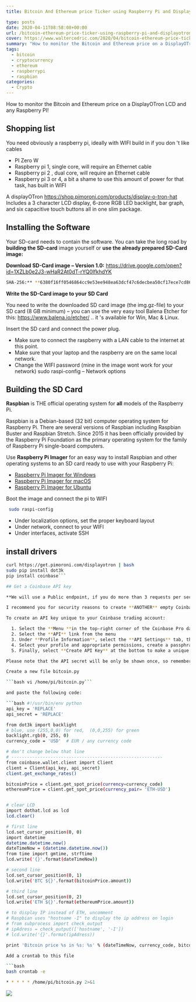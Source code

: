 ```yaml
---
title: Bitcoin And Ethereum price Ticker using Raspberry Pi and Display-O-Tron

type: posts
date: 2020-04-11T08:58:08+00:00
url: /bitcoin-ethereum-price-ticker-using-raspberry-pi-and-displayotron/
cover: https://www.waltercedric.com/2020/04/bitcoin-ethereum-price-ticker-using-raspberry-pi-and-displayotron-scaled.webp
summary: "How to monitor the Bitcoin and Ethereum price on a DisplayOTron LCD and any Raspberry PI!"
tags:
  - bitcoin
  - cryptocurrency
  - ethereum
  - raspberrypi
  - raspbian
categories:
  - Crypto
---
```

How to monitor the Bitcoin and Ethereum price on a DisplayOTron LCD and any Raspberry PI!

## Shopping list

You need obviously a raspberry pi, ideally with WIFI build in if you don 't like cables

* PI Zero W
* Raspberry pi 1, single core, will require an Ethernet cable
* Raspberry pi 2 , dual core, will require an Ethernet cable
* Raspberry pi 3 or 4, a bit a shame to use this amount of power for that task, has built in WIFI

A displayOTron https://shop.pimoroni.com/products/display-o-tron-hat Includes a 3 character LCD display, 6-zone RGB LED backlight, bar graph, and six capacitive touch buttons all in one slim package.

## Installing the Software

Your SD-card needs to contain the software. You can take the long road by **building the SD-card** image yourself or **use the already prepared SD-Card image:**

**Download SD-Card image &#8211; Version 1.0:** https://drive.google.com/open?id=1XZLb0e2J3-wHaR2At0dT-rYQ0IfkhdYK

```bash
SHA-256:** **6380f16ff0546864cc9e53ee948ea63dcf47c6decbea50cf17ece7cd8613f72e
```

**Write the SD-Card image to your SD Card**

You need to write the downloaded SD card image (the img.gz-file) to your SD card (8 GB minimum) &#8211; you can use the very easy tool Balena Etcher for this: <https://www.balena.io/etcher/> .. it 's available for Win, Mac & Linux.

Insert the SD card and connect the power plug.

* Make sure to connect the raspberry with a LAN cable to the internet at this point.
* Make sure that your laptop and the raspberry are on the same local network.
* Change the WIFI password (mine in the image wont work for your network) sudo raspi-config &#8211; Network options

## Building the SD Card

**Raspbian** is THE official operating system for **all** models of the Raspberry Pi.

Raspbian is a Debian-based (32 bit) computer operating system for Raspberry Pi. There are several versions of Raspbian including Raspbian Buster and Raspbian Stretch. Since 2015 it has been officially provided by the Raspberry Pi Foundation as the primary operating system for the family of Raspberry Pi single-board computers.

Use **Raspberry Pi Imager** for an easy way to install Raspbian and other operating systems to an SD card ready to use with your Raspberry Pi:

* [Raspberry Pi Imager for Windows][2]
* [Raspberry Pi Imager for macOS][3]
* [Raspberry Pi Imager for Ubuntu][4]

Boot the image and connect the pi to WIFI

```bash
 sudo raspi-config
```

* Under localization options, set the proper keyboard layout
* Under network, connect to your WIFI
* Under interfaces, activate SSH

## install drivers

```bash # displayOtron python drivers
curl https://get.pimoroni.com/displayotron | bash
sudo pip install dot3k
pip install coinbase```

## Get a Coinbase API key

**We will use a Public endpoint, if you do more than 3 requests per second, up to 6 requests per second in bursts, you ll need an API Key.** (https://docs.pro.coinbase.com/#rate-limits)

I recommend you for security reasons to create **ANOTHER** empty Coinbase account.

To create an API key unique to your Coinbase trading account:

  1. Select the **Menu **in the top-right corner of the Coinbase Pro dashboard on the website. Managing API keys is not currently supported on the Coinbase Pro mobile app
  2. Select the **API** link from the menu
  3. Under **Profile Information**, select the **API Settings** tab, then select **+ New API Key**
  4. Select your profile and appropriate permissions, create a passphrase, and then enter in your 2-Factor Authentication code
  5. Finally, select **Create API Key** at the bottom to make a unique key. The new API key and secret will be displayed on the **API Settings** page.

Please note that the API secret will be only be shown once, so remember to record your Secret in a secure location. If you lose your API Secret, we will not be able to retrieve it.

Create a new file bitcoin.py

```bash vi /home/pi/bitcoin.py```

and paste the following code:

```bash #!/usr/bin/env python
api_key = 'REPLACE'
api_secret = 'REPLACE'

from dot3k import backlight
# blue, use (255,0,0) for red,  (0,0,255) for green
backlight.rgb(0, 255, 0)
currency_code = 'USD'  # EUR / any currency code

# don't change below that line
# ----------------------------------------------------------
from coinbase.wallet.client import Client
client = Client(api_key, api_secret)
client.get_exchange_rates()

bitcoinPrice = client.get_spot_price(currency=currency_code)
ethereumPrice = client.get_spot_price(currency_pair= 'ETH-USD')


# clear LCD
import dothat.lcd as lcd
lcd.clear()

# first line
lcd.set_cursor_position(0, 0)
import datetime
datetime.datetime.now()
dateTimeNow = (datetime.datetime.now())
from time import gmtime, strftime
lcd.write('{}'.format(dateTimeNow))

# second line
lcd.set_cursor_position(0, 1)
lcd.write('BTC ${}'.format(bitcoinPrice.amount))

# third line
lcd.set_cursor_position(0, 2)
lcd.write('ETH ${}'.format(ethereumPrice.amount))

# to display IP instead of ETH, uncomment
# Raspbian uses "hostname -I" to display the ip address on login
# from subprocess import check_output
# ipAdress = check_output(['hostname', '-I'])
# lcd.write('{}'.format(ipAdress))

print 'Bitcoin price %s in %s: %s' % (dateTimeNow, currency_code, bitcoinPrice.amount)```

Add a crontab to this file

```bash
bash crontab -e

* * * * * /home/pi/bitcoin.py 2>&1
```


![](https://www.waltercedric.com/2020/04/bitcoin-ethereum-price-ticker-using-raspberry-pi-and-displayotron-1024x768.webp)

 [1]: https://github.com/pimoroni/displayotron
 [2]: https://downloads.raspberrypi.org/imager/imager.exe
 [3]: https://downloads.raspberrypi.org/imager/imager.dmg
 [4]: https://downloads.raspberrypi.org/imager/imager_amd64.deb
